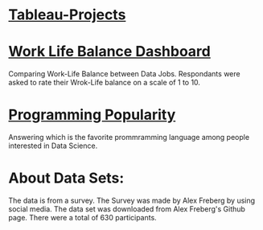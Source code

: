 # [Tableau-Projects](https://public.tableau.com/app/profile/fahim.hoq)

# [Work Life Balance Dashboard](https://public.tableau.com/views/SurveyofDataJobs/Dashboard1?:language=en-US&:display_count=n&:origin=viz_share_link)

Comparing Work-Life Balance between Data Jobs. Respondants were asked to rate their Wrok-Life balance on a scale of 1 to 10.

# [Programming Popularity](https://public.tableau.com/views/PopularityofprogrammingLanguages/PopularityofVariousProgrammingLanguages?:language=en-US&:display_count=n&:origin=viz_share_link)

Answering which is the favorite prommramming language among people interested in Data Science.

# About Data Sets:
The data is from a survey. The Survey was made by Alex Freberg by using social media. The data set was downloaded from  Alex Freberg's Github page. There were a total of 630 participants.
